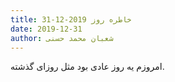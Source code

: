 ```yaml
---
title: خاطره روز 2019-12-31
date: 2019-12-31
author: شعبان محمد حسنی
---
```


امروزم یه روز عادی بود مثل روزای گذشته.